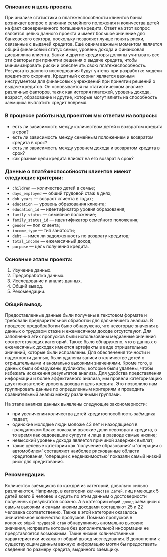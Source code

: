 ### Описание и цель проекта.
При анализе статистики о платежеспособности клиентов банка возникает вопрос о влиянии семейного положения и количества детей на факт своевременного погашения кредита. Ответ на этот вопрос является целью данного проекта и имеет большое значение для банковского сектора, поскольку позволяет лучше понять риски, связанные с выдачей кредитов.
Ещё одним важным моментом является общий финансовый статус семьи, уровень дохода и финансовая дисциплина клиента. Банки и другие кредиторы должны учитывать все эти факторы при принятии решения о выдаче кредита, чтобы минимизировать риски и обеспечить свою платежеспособность.
Результаты данного исследования будут учтены при разработке модели кредитного скоринга. Кредитный скоринг является важным инструментом для финансовых учреждений при принятии решений о выдаче кредитов. Он основывается на статистическом анализе различных факторов, таких как история платежей, уровень дохода, возраст, образование и другие, которые могут влиять на способность заемщика выплатить кредит вовремя.

### В процессе работы над проектом мы ответим на вопросы:
- есть ли зависимость между количеством детей и возвратом кредита в срок?
- есть ли зависимость между семейным положением и возвратом кредита в срок?
- есть ли зависимость между уровнем дохода и возвратом кредита в срок?
- как разные цели кредита влияют на его возврат в срок?

### Данные о платёжеспособности клиентов имеют следующие критерии:
- `children` — количество детей в семье;
- `days_employed` — общий трудовой стаж в днях;
- `dob_years` — возраст клиента в годах;
- `education` — уровень образования клиента;
- `education_id` — идентификатор уровня образования;
- `family_status` — семейное положение;
- `family_status_id` — идентификатор семейного положения;
- `gender` — пол клиента;
- `income_type` — тип занятости;
- `debt` — имел ли задолженность по возврату кредитов;
- `total_income` — ежемесячный доход;
- `purpose` — цель получения кредита.

### Основные этапы проекта:
1. Изучение данных.
2. Предобработка данных.
3. Исследование и анализ данных.
4. Общий вывод.
5. Рекомендации.

### Общий вывод.
Предоставленные данные были получены в текстовом формате и требовали предварительной обработки для дальнейшего анализа. В процессе предобработки было обнаружено, что некоторые значения в данных о трудовом стаже и ежемесячном доходе отсутствуют. Для заполнения этих пропусков были использованы медианные значения соответствующих категорий. Также было обнаружено, что в данных о ежемесячных доходах имеются артефакты в виде отрицательных значений, которые были исправлены. Для обеспечения точности и надежности данных, были удалены записи о количестве детей с отрицательными и аномально высокими значениями. Кроме того, в данных были обнаружены дубликаты, которые были удалены, чтобы избежать искажения результатов анализа. Для удобства представления информации и более эффективного анализа, мы провели категоризацию двух показателей: уровень дохода и цель кредита. Это позволило нам группировать данные по определенным критериям и проводить сравнительный анализ между различными группами.

На этапе анализа данных выявлены следующие закономерности:

- при увеличении количества детей кредитоспособность заёмщика падает;
- одинокие молодые люди моложе 43 лет и находящиеся в гражданском браке показали высокие доли невозврата кредита, в то время как овдовевшие супруги и лица в разводе самые низкие;
- невысокий уровень дохода является причиной задержек выплат;
- такие целевые категории как 'получение образования' и 'операции с автомобилем' составляют наиболее рискованные области кредитования, 'операции с недвижимостью' показали самый низкий риск для кредитования.

### Рекомендации.
Количество заёмщиков по каждой из категорий, довольно сильно различаются. Например, в категории `количество детей`, лиц имеющих 5 детей всего 9 человек и судить по этим данным о достоверности полученных результатов сложно. А в категории `общий доход` заёмщики с самым высоким и самым низким доходами составляют 25 и 22 человека соответственно. Также в этой категории оказалось значительное количество пропусков. Помимо пропусков в колонке `общий трудовой стаж` обнаружились аномально высокие значения, исправить которые без дополнительной информации не представляется возможным. Такие низкие количественные характеристики искажают общий вывод исследования. В дополнении к существующим данным важную информацию могли бы предоставить сведения по размеру кредита, выданного заёмщику.